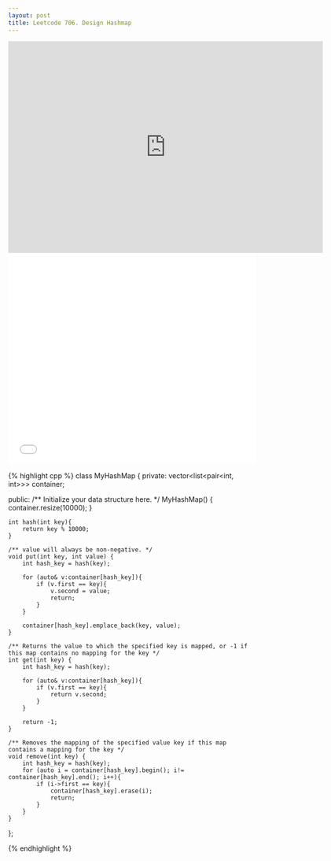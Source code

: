 ```yaml
---
layout: post
title: Leetcode 706. Design Hashmap
---
```


<iframe width="640" height="430" src="https://www.youtube.com/embed/WtW8gZrIVHE" frameborder="0" allow="autoplay; encrypted-media" allowfullscreen></iframe>
<iframe src="//player.bilibili.com/player.html?aid=720162722&bvid=BV18Q4y1h7pf&cid=399379315&page=1&danmaku=0" scrolling="no" border="0" frameborder="no" framespacing="0" allowfullscreen="true"   style="width: 640px; height: 430px; max-width: 100%"> </iframe>

{% highlight cpp %}
class MyHashMap {
private:
    vector<list<pair<int, int>>> container;
    
public:
    /** Initialize your data structure here. */
    MyHashMap() {
        container.resize(10000);
    }
    
    int hash(int key){
        return key % 10000;
    }
    
    /** value will always be non-negative. */
    void put(int key, int value) {
        int hash_key = hash(key);
        
        for (auto& v:container[hash_key]){
            if (v.first == key){
                v.second = value;
                return;
            }
        }
        
        container[hash_key].emplace_back(key, value);
    }
    
    /** Returns the value to which the specified key is mapped, or -1 if this map contains no mapping for the key */
    int get(int key) {
        int hash_key = hash(key);
        
        for (auto& v:container[hash_key]){
            if (v.first == key){
                return v.second;
            }
        }
        
        return -1;
    }
    
    /** Removes the mapping of the specified value key if this map contains a mapping for the key */
    void remove(int key) {
        int hash_key = hash(key);
        for (auto i = container[hash_key].begin(); i!= container[hash_key].end(); i++){
            if (i->first == key){
                container[hash_key].erase(i);
                return;
            }
        }
    }
};

{% endhighlight %}
